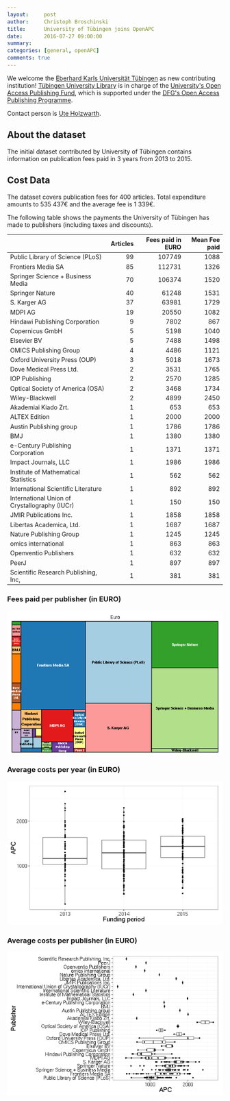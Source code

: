 ```yaml
---
layout:     post
author:     Christoph Broschinski
title:      University of Tübingen joins OpenAPC
date:       2016-07-27 09:00:00
summary:    
categories: [general, openAPC]
comments: true
---
```





We welcome the [Eberhard Karls Universität Tübingen](https://www.uni-tuebingen.de/en.html) as new contributing institution! [Tübingen University Library](https://www.uni-tuebingen.de/nc/en/facilities/university-library/home.html) is in charge of the [University's Open Access Publishing Fund](https://www.uni-tuebingen.de/einrichtungen/universitaetsbibliothek/forschen-publizieren/open-access-publikationsfonds.html), which is supported under the [DFG's Open Access Publishing Programme](http://www.dfg.de/en/research_funding/programmes/infrastructure/lis/funding_opportunities/open_access/).

Contact person is [Ute Holzwarth](mailto:openaccess@ub.uni-tuebingen.de).

## About the dataset

The initial dataset contributed by University of Tübingen contains information on publication fees paid in 3 years from 2013 to 2015. 

## Cost Data



The dataset covers publication fees for 400 articles. Total expenditure amounts to 535 437€ and the average fee is 1 339€.

The following table shows the payments the University of Tübingen has made to publishers (including taxes and discounts).


|                                              | Articles| Fees paid in EURO| Mean Fee paid|
|:---------------------------------------------|--------:|-----------------:|-------------:|
|Public Library of Science (PLoS)              |       99|            107749|          1088|
|Frontiers Media SA                            |       85|            112731|          1326|
|Springer Science + Business Media             |       70|            106374|          1520|
|Springer Nature                               |       40|             61248|          1531|
|S. Karger AG                                  |       37|             63981|          1729|
|MDPI AG                                       |       19|             20550|          1082|
|Hindawi Publishing Corporation                |        9|              7802|           867|
|Copernicus GmbH                               |        5|              5198|          1040|
|Elsevier BV                                   |        5|              7488|          1498|
|OMICS Publishing Group                        |        4|              4486|          1121|
|Oxford University Press (OUP)                 |        3|              5018|          1673|
|Dove Medical Press Ltd.                       |        2|              3531|          1765|
|IOP Publishing                                |        2|              2570|          1285|
|Optical Society of America (OSA)              |        2|              3468|          1734|
|Wiley-Blackwell                               |        2|              4899|          2450|
|Akademiai Kiado Zrt.                          |        1|               653|           653|
|ALTEX Edition                                 |        1|              2000|          2000|
|Austin Publishing group                       |        1|              1786|          1786|
|BMJ                                           |        1|              1380|          1380|
|e-Century Publishing Corporation              |        1|              1371|          1371|
|Impact Journals, LLC                          |        1|              1986|          1986|
|Institute of Mathematical Statistics          |        1|               562|           562|
|International Scientific Literature           |        1|               892|           892|
|International Union of Crystallography (IUCr) |        1|               150|           150|
|JMIR Publications Inc.                        |        1|              1858|          1858|
|Libertas Academica, Ltd.                      |        1|              1687|          1687|
|Nature Publishing Group                       |        1|              1245|          1245|
|omics international                           |        1|               863|           863|
|Openventio Publishers                         |        1|               632|           632|
|PeerJ                                         |        1|               897|           897|
|Scientific Research Publishing, Inc,          |        1|               381|           381|

### Fees paid per publisher (in EURO)

![plot of chunk tree_tuebingen_2016_07_27_full](/figure/tree_tuebingen_2016_07_27_full-1.png) 

###  Average costs per year (in EURO)

![plot of chunk box_tuebingen_2016_07_27_year_full](/figure/box_tuebingen_2016_07_27_year_full-1.png) 

###  Average costs per publisher (in EURO)

![plot of chunk box_tuebingen_2016_07_27_publisher_full](/figure/box_tuebingen_2016_07_27_publisher_full-1.png) 
